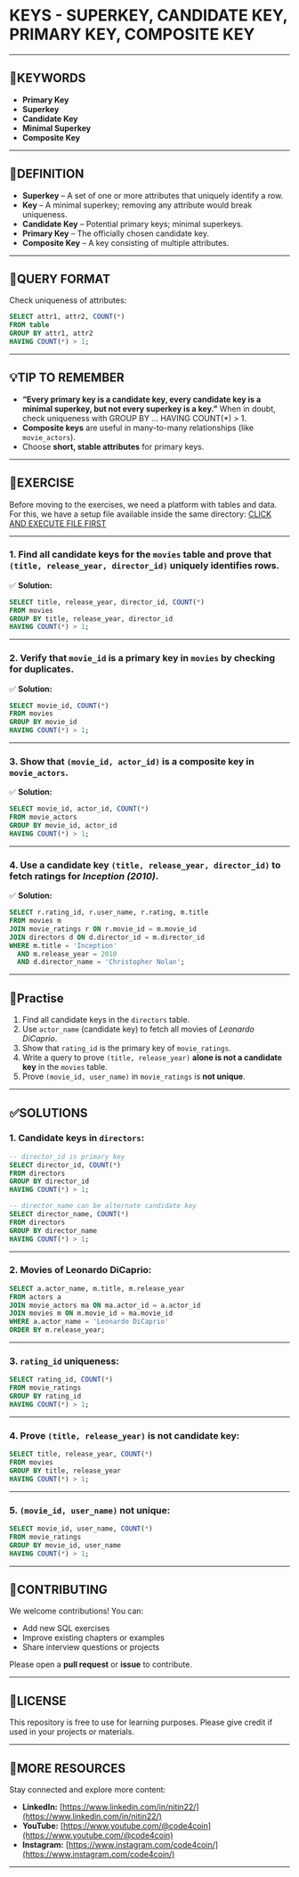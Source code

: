 # KEYS - SUPERKEY, CANDIDATE KEY, PRIMARY KEY, COMPOSITE KEY
---

## 🔑KEYWORDS
- **Primary Key**  
- **Superkey**  
- **Candidate Key**  
- **Minimal Superkey**  
- **Composite Key**  

---
## 📖DEFINITION
- **Superkey** – A set of one or more attributes that uniquely identify a row.  
- **Key** – A minimal superkey; removing any attribute would break uniqueness.  
- **Candidate Key** – Potential primary keys; minimal superkeys.  
- **Primary Key** – The officially chosen candidate key.  
- **Composite Key** – A key consisting of multiple attributes.  

---
## 🧱QUERY FORMAT
Check uniqueness of attributes:  
```sql
SELECT attr1, attr2, COUNT(*) 
FROM table
GROUP BY attr1, attr2
HAVING COUNT(*) > 1;
```

---
## 💡TIP TO REMEMBER
- **“Every primary key is a candidate key, every candidate key is a minimal superkey, but not every superkey is a key.”** When in doubt, check uniqueness with GROUP BY … HAVING COUNT(*) > 1.
- **Composite keys** are useful in many-to-many relationships (like `movie_actors`).  
- Choose **short, stable attributes** for primary keys.  

---
## 💪EXERCISE
Before moving to the exercises, we need a platform with tables and data.  
For this, we have a setup file available inside the same directory: [CLICK AND EXECUTE FILE FIRST](https://github.com/code4coin/001-SQL-Structured-Query-Language-/blob/main/001%20SQL%20FOR%20DATA%20ENGINEERS/002%20SAMPLE%20DATA/001%20MOVIE%20DATA.md)

---

### 1. Find all candidate keys for the `movies` table and prove that `(title, release_year, director_id)` uniquely identifies rows.
✅ **Solution:**
```sql
SELECT title, release_year, director_id, COUNT(*) 
FROM movies
GROUP BY title, release_year, director_id
HAVING COUNT(*) > 1;
```

---

### 2. Verify that `movie_id` is a primary key in `movies` by checking for duplicates.
✅ **Solution:**
```sql
SELECT movie_id, COUNT(*) 
FROM movies
GROUP BY movie_id
HAVING COUNT(*) > 1;
```
---

### 3. Show that `(movie_id, actor_id)` is a composite key in `movie_actors`.
✅ **Solution:**
```sql
SELECT movie_id, actor_id, COUNT(*)
FROM movie_actors
GROUP BY movie_id, actor_id
HAVING COUNT(*) > 1;
```

---

### 4. Use a candidate key `(title, release_year, director_id)` to fetch ratings for *Inception (2010)*.
✅ **Solution:**
```sql
SELECT r.rating_id, r.user_name, r.rating, m.title
FROM movies m
JOIN movie_ratings r ON r.movie_id = m.movie_id
JOIN directors d ON d.director_id = m.director_id
WHERE m.title = 'Inception'
  AND m.release_year = 2010
  AND d.director_name = 'Christopher Nolan';
```

---
## 🧠Practise
1. Find all candidate keys in the `directors` table.  
2. Use `actor_name` (candidate key) to fetch all movies of *Leonardo DiCaprio*.  
3. Show that `rating_id` is the primary key of `movie_ratings`.  
4. Write a query to prove `(title, release_year)` **alone is not a candidate key** in the `movies` table.  
5. Prove `(movie_id, user_name)` in `movie_ratings` is **not unique**.  

---
## ✅SOLUTIONS
### 1. Candidate keys in `directors`:
```sql
-- director_id is primary key
SELECT director_id, COUNT(*)
FROM directors
GROUP BY director_id
HAVING COUNT(*) > 1;

-- director_name can be alternate candidate key
SELECT director_name, COUNT(*)
FROM directors
GROUP BY director_name
HAVING COUNT(*) > 1;
```
---

### 2. Movies of Leonardo DiCaprio:
```sql
SELECT a.actor_name, m.title, m.release_year
FROM actors a
JOIN movie_actors ma ON ma.actor_id = a.actor_id
JOIN movies m ON m.movie_id = ma.movie_id
WHERE a.actor_name = 'Leonardo DiCaprio'
ORDER BY m.release_year;
```
---

### 3. `rating_id` uniqueness:
```sql
SELECT rating_id, COUNT(*)
FROM movie_ratings
GROUP BY rating_id
HAVING COUNT(*) > 1;
```
---

### 4. Prove `(title, release_year)` is not candidate key:
```sql
SELECT title, release_year, COUNT(*)
FROM movies
GROUP BY title, release_year
HAVING COUNT(*) > 1;
```
---

### 5. `(movie_id, user_name)` not unique:
```sql
SELECT movie_id, user_name, COUNT(*)
FROM movie_ratings
GROUP BY movie_id, user_name
HAVING COUNT(*) > 1;
```
---
## 🤝**CONTRIBUTING** 
We welcome contributions! You can:
- Add new SQL exercises  
- Improve existing chapters or examples  
- Share interview questions or projects  

Please open a **pull request** or **issue** to contribute.  

---
## 📄**LICENSE** 
This repository is free to use for learning purposes. Please give credit if used in your projects or materials.  

---
## 🔗**MORE RESOURCES** 
Stay connected and explore more content:  

- **LinkedIn:** [https://www.linkedin.com/in/nitin22/](https://www.linkedin.com/in/nitin22/)  
- **YouTube:** [https://www.youtube.com/@code4coin](https://www.youtube.com/@code4coin)  
- **Instagram:** [https://www.instagram.com/code4coin/](https://www.instagram.com/code4coin/)  

---
